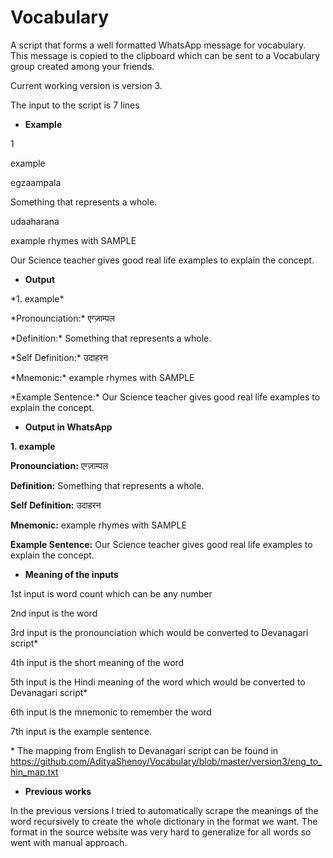 # Vocabulary

A script that forms a well formatted WhatsApp message for vocabulary. This message is copied to the clipboard which can be sent to a Vocabulary group created among your friends.

Current working version is version 3.

The input to the script is 7 lines

* **Example**

1

example

egzaampala

Something that represents a whole.

udaaharana

example rhymes with SAMPLE

Our Science teacher gives good real life examples to explain the concept.

* **Output**

\*1. example\*

\*Pronounciation:\*
एग्ज़ाम्पल

\*Definition:\*
Something that represents a whole.

\*Self Definition:\*
उदाहरन

\*Mnemonic:\*
example rhymes with SAMPLE

\*Example Sentence:\*
Our Science teacher gives good real life examples to explain the concept.

* **Output in WhatsApp**

**1. example**

**Pronounciation:**
एग्ज़ाम्पल

**Definition:**
Something that represents a whole.

**Self Definition:**
उदाहरन

**Mnemonic:**
example rhymes with SAMPLE

**Example Sentence:**
Our Science teacher gives good real life examples to explain the concept.

* **Meaning of the inputs**

1st input is word count which can be any number

2nd input is the word

3rd input is the pronounciation which would be converted to Devanagari script*

4th input is the short meaning of the word

5th input is the Hindi meaning of the word which would be converted to Devanagari script*

6th input is the mnemonic to remember the word

7th input is the example sentence.


\* The mapping from English to Devanagari script can be found in https://github.com/AdityaShenoy/Vocabulary/blob/master/version3/eng_to_hin_map.txt

* **Previous works**

In the previous versions I tried to automatically scrape the meanings of the word recursively to create the whole dictionary in the format we want. The format in the source website was very hard to generalize for all words so went with manual approach.
